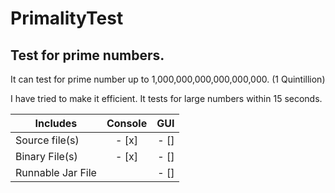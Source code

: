 # PrimalityTest
Test for prime numbers.
-------------------------------
It can test for prime number up to 1,000,000,000,000,000,000. (1 Quintillion)

I have tried to make it efficient. It tests for large numbers within 15 seconds.

| Includes           | Console       | GUI   |
| ------------------ |:-------------:| -----:|
| Source file(s)     |    - [x]      |  - [] |
| Binary File(s)     |    - [x]      |  - [] |
| Runnable Jar File  |               |  - [] |

